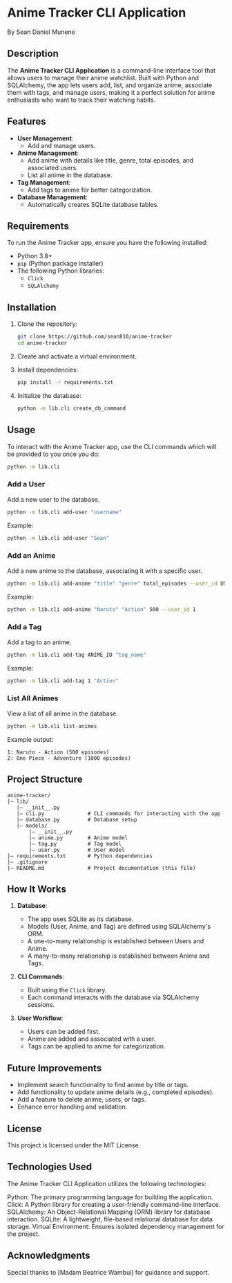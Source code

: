 # Anime Tracker CLI Application
By Sean Daniel Munene
## Description
The **Anime Tracker CLI Application** is a command-line interface tool that allows users to manage their anime watchlist. Built with Python and SQLAlchemy, the app lets users add, list, and organize anime, associate them with tags, and manage users, making it a perfect solution for anime enthusiasts who want to track their watching habits.

## Features
- **User Management**:
  - Add and manage users.
- **Anime Management**:
  - Add anime with details like title, genre, total episodes, and associated users.
  - List all anime in the database.
- **Tag Management**:
  - Add tags to anime for better categorization.
- **Database Management**:
  - Automatically creates SQLite database tables.
  
## Requirements
To run the Anime Tracker app, ensure you have the following installed:

- Python 3.8+
- `pip` (Python package installer)
- The following Python libraries:
  - `Click`
  - `SQLAlchemy`

## Installation
1. Clone the repository:
   ```bash
   git clone https://github.com/sean810/anime-tracker
   cd anime-tracker
   ```

2. Create and activate a virtual environment.


3. Install dependencies:
   ```bash
   pip install -r requirements.txt
   ```

4. Initialize the database:
   ```bash
   python -m lib.cli create_db_command
   ```

## Usage
To interact with the Anime Tracker app, use the CLI commands which will be provided
to you once you do:
```bash
python -m lib.cli
```

### Add a User
Add a new user to the database.
```bash
python -m lib.cli add-user "username"
```
Example:
```bash
python -m lib.cli add-user "Sean"
```

### Add an Anime
Add a new anime to the database, associating it with a specific user.
```bash
python -m lib.cli add-anime "title" "genre" total_episodes --user_id USER_ID
```
Example:
```bash
python -m lib.cli add-anime "Naruto" "Action" 500 --user_id 1
```

### Add a Tag
Add a tag to an anime.
```bash
python -m lib.cli add-tag ANIME_ID "tag_name"
```
Example:
```bash
python -m lib.cli add-tag 1 "Action"
```

### List All Animes
View a list of all anime in the database.
```bash
python -m lib.cli list-animes
```
Example output:
```
1: Naruto - Action (500 episodes)
2: One Piece - Adventure (1000 episodes)
```

## Project Structure
```
anime-tracker/
|— lib/
   |— __init__.py
   |— cli.py              # CLI commands for interacting with the app
   |— database.py         # Database setup
   |— models/            
       |— __init__.py
       |— anime.py        # Anime model
       |— tag.py          # Tag model
       |— user.py         # User model
|— requirements.txt       # Python dependencies
|— .gitignore             
|— README.md              # Project documentation (this file)
```

## How It Works
1. **Database**:
   - The app uses SQLite as its database.
   - Models (User, Anime, and Tag) are defined using SQLAlchemy's ORM.
   - A one-to-many relationship is established between Users and Anime.
   - A many-to-many relationship is established between Anime and Tags.

2. **CLI Commands**:
   - Built using the `Click` library.
   - Each command interacts with the database via SQLAlchemy sessions.

3. **User Workflow**:
   - Users can be added first.
   - Anime are added and associated with a user.
   - Tags can be applied to anime for categorization.

## Future Improvements
- Implement search functionality to find anime by title or tags.
- Add functionality to update anime details (e.g., completed episodes).
- Add a feature to delete anime, users, or tags.
- Enhance error handling and validation.

## License
This project is licensed under the MIT License.

## Technologies Used
The Anime Tracker CLI Application utilizes the following technologies:

Python: The primary programming language for building the application.
Click: A Python library for creating a user-friendly command-line interface.
SQLAlchemy: An Object-Relational Mapping (ORM) library for database interaction.
SQLite: A lightweight, file-based relational database for data storage.
Virtual Environment: Ensures isolated dependency management for the project.

## Acknowledgments
Special thanks to [Madam Beatrice Wambui] for guidance and support.


